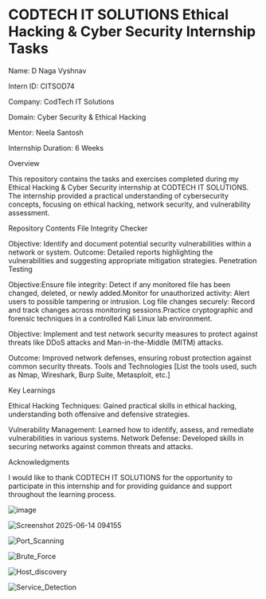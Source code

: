 # CODTECH IT SOLUTIONS Ethical Hacking & Cyber Security Internship Tasks



Name: D Naga Vyshnav


Intern ID: CITSOD74


Company: CodTech IT Solutions


Domain: Cyber Security & Ethical Hacking


Mentor: Neela Santosh


Internship Duration: 6 Weeks



Overview

This repository contains the tasks and exercises completed during my Ethical Hacking & Cyber Security internship at CODTECH IT SOLUTIONS. The internship provided a practical understanding of cybersecurity concepts, focusing on ethical hacking, network security, and vulnerability assessment.

Repository Contents
File Integrity Checker

Objective: Identify and document potential security vulnerabilities within a network or system.
Outcome: Detailed reports highlighting the vulnerabilities and suggesting appropriate mitigation strategies.
Penetration Testing


Objective:Ensure file integrity: Detect if any monitored file has been changed, deleted, or newly added.Monitor for unauthorized activity: Alert users to possible tampering or intrusion.
Log file changes securely: Record and track changes across monitoring sessions.Practice cryptographic and forensic techniques in a controlled Kali Linux lab environment.


Objective: Implement and test network security measures to protect against threats like DDoS attacks and Man-in-the-Middle (MITM) attacks.


Outcome: Improved network defenses, ensuring robust protection against common security threats.
Tools and Technologies
[List the tools used, such as Nmap, Wireshark, Burp Suite, Metasploit, etc.]

Key Learnings

Ethical Hacking Techniques: Gained practical skills in ethical hacking, understanding both offensive and defensive strategies.


Vulnerability Management: Learned how to identify, assess, and remediate vulnerabilities in various systems.
Network Defense: Developed skills in securing networks against common threats and attacks.

Acknowledgments

I would like to thank CODTECH IT SOLUTIONS for the opportunity to participate in this internship and for providing guidance and support throughout the learning process.



![image](https://github.com/user-attachments/assets/60968019-29e5-4754-aef6-9dab14275aa3)


![Screenshot 2025-06-14 094155](https://github.com/user-attachments/assets/169fc6cc-866e-42c1-8b2c-715dcddb89a5)


![Port_Scanning](https://github.com/user-attachments/assets/df0ff2a4-8779-405c-b5fb-e9ff821fb300)


![Brute_Force](https://github.com/user-attachments/assets/ad3cbf1e-88a3-4f9b-a327-14bc8213de36)


![Host_discovery](https://github.com/user-attachments/assets/3deb57c6-1448-4ca6-be19-a588de3b44cf)


![Service_Detection](https://github.com/user-attachments/assets/bd5f646f-8dec-4f27-87a2-7f355ae63dff)




